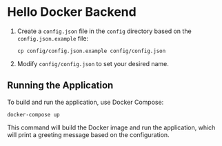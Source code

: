 # Hello Docker Backend

1. Create a `config.json` file in the `config` directory based on the `config.json.example` file:
   ```
   cp config/config.json.example config/config.json
   ```

3. Modify `config/config.json` to set your desired name.

## Running the Application

To build and run the application, use Docker Compose:

```
docker-compose up
```

This command will build the Docker image and run the application, which will print a greeting message based on the configuration.
